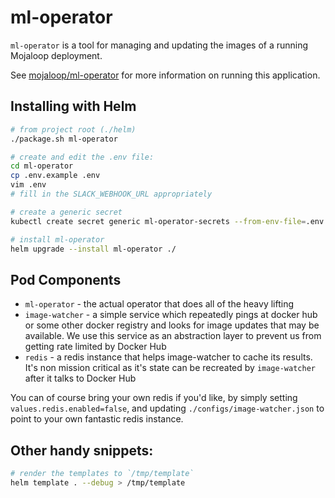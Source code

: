 # ml-operator

`ml-operator` is a tool for managing and updating the images of a running Mojaloop deployment.

See [mojaloop/ml-operator](https://github.com/mojaloop/ml-operator) for more information on running this application.

## Installing with Helm

```bash
# from project root (./helm)
./package.sh ml-operator

# create and edit the .env file:
cd ml-operator
cp .env.example .env
vim .env
# fill in the SLACK_WEBHOOK_URL appropriately

# create a generic secret
kubectl create secret generic ml-operator-secrets --from-env-file=.env

# install ml-operator
helm upgrade --install ml-operator ./
```


## Pod Components

- `ml-operator` - the actual operator that does all of the heavy lifting
- `image-watcher` - a simple service which repeatedly pings at docker hub or some other docker registry and looks for image updates that may be available. We use this service as an abstraction layer to prevent us from getting rate limited by Docker Hub
- `redis` - a redis instance that helps image-watcher to cache its results. It's non mission critical as it's state can be recreated by `image-watcher` after it talks to Docker Hub

You can of course bring your own redis if you'd like, by simply setting `values.redis.enabled=false`, and updating `./configs/image-watcher.json` to point to your own fantastic redis instance.


## Other handy snippets:

```bash
# render the templates to `/tmp/template`
helm template . --debug > /tmp/template
```